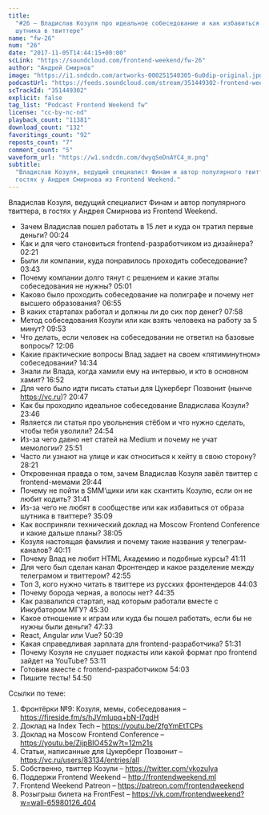 ```yaml
---
title:
  "#26 – Владислав Козуля про идеальное собеседование и как избавиться от образа
  шутника в твиттере"
name: "fw-26"
num: "26"
date: "2017-11-05T14:44:15+00:00"
scLink: "https://soundcloud.com/frontend-weekend/fw-26"
author: "Андрей Смирнов"
image: "https://i1.sndcdn.com/artworks-000251540305-6u0dip-original.jpg"
podcastUrl: "https://feeds.soundcloud.com/stream/351449302-frontend-weekend-fw-26.m4a"
scTrackId: "351449302"
explicit: false
tag_list: "Podcast Frontend Weekend fw"
license: "cc-by-nc-nd"
playback_count: "11381"
download_count: "132"
favoritings_count: "92"
reposts_count: "7"
comment_count: "5"
waveform_url: "https://w1.sndcdn.com/dwyqSeDnAYC4_m.png"
subtitle:
  "Владислав Козуля, ведущий специалист Финам и автор популярного твиттера, в
  гостях у Андрея Смирнова из Frontend Weekend."
---
```


Владислав Козуля, ведущий специалист Финам и автор популярного твиттера, в
гостях у Андрея Смирнова из Frontend Weekend.

- Зачем Владислав пошел работать в 15 лет и куда он тратил первые деньги?
  <timecode sec="24">00:24</timecode>
- Как и для чего становиться frontend-разработчиком из дизайнера?
  <timecode sec="141">02:21</timecode>
- Были ли компании, куда понравилось проходить собеседование?
  <timecode sec="223">03:43</timecode>
- Почему компании долго тянут с решением и какие этапы собеседования не нужны?
  <timecode sec="301">05:01</timecode>
- Каково было проходить собеседование на полиграфе и почему нет высшего
  образования? <timecode sec="415">06:55</timecode>
- В каких стартапах работал и должны ли до сих пор денег?
  <timecode sec="478">07:58</timecode>
- Метод собеседования Козули или как взять человека на работу за 5 минут?
  <timecode sec="593">09:53</timecode>
- Что делать, если человек на собеседовании не ответил на базовые вопросы?
  <timecode sec="726">12:06</timecode>
- Какие практические вопросы Влад задает на своем «пятиминутном» собеседовании?
  <timecode sec="874">14:34</timecode>
- Знали ли Влада, когда хамили ему на интервью, и кто в основном хамит?
  <timecode sec="1012">16:52</timecode>
- Для чего было идти писать статьи для Цукерберг Позвонит (нынче
  <https://vc.ru>)? <timecode sec="1247">20:47</timecode>
- Как бы проходило идеальное собеседование Владислава Козули?
  <timecode sec="1426">23:46</timecode>
- Является ли статья про увольнения стёбом и что нужно сделать, чтобы тебя
  уволили? <timecode sec="1494">24:54</timecode>
- Из-за чего давно нет статей на Medium и почему не учат мемологии?
  <timecode sec="1551">25:51</timecode>
- Часто ли узнают на улице и как относиться к хейту в свою сторону?
  <timecode sec="1701">28:21</timecode>
- Откровенная правда о том, зачем Владислав Козуля завёл твиттер с
  frontend-мемами <timecode sec="1784">29:44</timecode>
- Почему не пойти в SMM’щики или как схантить Козулю, если он не любит кодить?
  <timecode sec="1901">31:41</timecode>
- Из-за чего не любят в сообществе или как избавиться от образа шутника в
  твиттере? <timecode sec="2109">35:09</timecode>
- Как восприняли технический доклад на Moscow Frontend Conference и какие дальше
  планы? <timecode sec="2285">38:05</timecode>
- Козуля настоящая фамилия и почему такие названия у телеграм-каналов?
  <timecode sec="2411">40:11</timecode>
- Почему Влад не любит HTML Академию и подобные курсы?
  <timecode sec="2471">41:11</timecode>
- Для чего был сделан канал Фронтендер и какое разделение между телеграмом и
  твиттером? <timecode sec="2575">42:55</timecode>
- Топ 3, кого нужно читать в твиттере из русских фронтендеров
  <timecode sec="2643">44:03</timecode>
- Почему борода черная, а волосы нет? <timecode sec="2675">44:35</timecode>
- Как развалился стартап, над которым работали вместе с Инкубатором МГУ?
  <timecode sec="2730">45:30</timecode>
- Какое отношение к играм или куда бы пошел работать, если бы не нужны были
  деньги? <timecode sec="2853">47:33</timecode>
- React, Angular или Vue? <timecode sec="3039">50:39</timecode>
- Какая справедливая зарплата для frontend-разработчика?
  <timecode sec="3091">51:31</timecode>
- Почему Козуля не слушает подкасты или какой формат про frontend зайдет на
  YouTube? <timecode sec="3191">53:11</timecode>
- Готовим вместе с frontend-разработчиком <timecode sec="3243">54:03</timecode>
- Пишите тесты! <timecode sec="3290">54:50</timecode>

Ссылки по теме:

1. Фронтёрки №9: Козуля, мемы, собеседования –
   <https://fireside.fm/s/hJVmIupq+bN-I7qdH>
2. Доклад на Index Tech – <https://youtu.be/2fgYmEtTCPs>
3. Доклад на Moscow Frontend Conference –
   <https://youtu.be/ZijpBIO452w?t=12m21s>
4. Статьи, написанные для Цукерберг Позвонит –
   <https://vc.ru/users/83134/entries/all>
5. Собственно, твиттер Козули – <https://twitter.com/vkozulya>
6. Поддержи Frontend Weekend – <http://frontendweekend.ml>
7. Frontend Weekend Patreon – <https://patreon.com/frontendweekend>
8. Розыгрыш билета на FrontFest –
   <https://vk.com/frontendweekend?w=wall-65980126_404>
